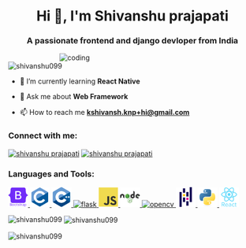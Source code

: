 <h1 align="center">Hi 👋, I'm Shivanshu prajapati</h1>
<h3 align="center">A passionate frontend and django devloper from India</h3>
<img align="right" src="https://media1.giphy.com/media/v1.Y2lkPTc5MGI3NjExOWY2amJkcmp2enQ4eWRrNm5uYnM2MDk0dTd5Y2thN3Yzc2x0eXlmcyZlcD12MV9pbnRlcm5hbF9naWZfYnlfaWQmY3Q9Zw/Ws6T5PN7wHv3cY8xy8/giphy.gif" alt="coding" width="400">

<p align="left"> <img src="https://komarev.com/ghpvc/?username=shivanshu099&label=Profile%20views&color=0e75b6&style=flat" alt="shivanshu099" /> </p>

- 🌱 I’m currently learning **React Native**

- 💬 Ask me about **Web Framework**

- 📫 How to reach me **kshivansh.knp+hi@gmail.com**

<h3 align="left">Connect with me:</h3>
<p align="left">
<a href="https://linkedin.com/in/shivanshu prajapati" target="blank"><img align="center" src="https://raw.githubusercontent.com/rahuldkjain/github-profile-readme-generator/master/src/images/icons/Social/linked-in-alt.svg" alt="shivanshu prajapati" height="30" width="40" /></a>
<a href="https://www.hackerrank.com/shivanshu prajapati" target="blank"><img align="center" src="https://raw.githubusercontent.com/rahuldkjain/github-profile-readme-generator/master/src/images/icons/Social/hackerrank.svg" alt="shivanshu prajapati" height="30" width="40" /></a>
</p>

<h3 align="left">Languages and Tools:</h3>
<p align="left"> <a href="https://getbootstrap.com" target="_blank" rel="noreferrer"> <img src="https://raw.githubusercontent.com/devicons/devicon/master/icons/bootstrap/bootstrap-plain-wordmark.svg" alt="bootstrap" width="40" height="40"/> </a> <a href="https://www.cprogramming.com/" target="_blank" rel="noreferrer"> <img src="https://raw.githubusercontent.com/devicons/devicon/master/icons/c/c-original.svg" alt="c" width="40" height="40"/> </a> <a href="https://www.w3schools.com/cpp/" target="_blank" rel="noreferrer"> <img src="https://raw.githubusercontent.com/devicons/devicon/master/icons/cplusplus/cplusplus-original.svg" alt="cplusplus" width="40" height="40"/> </a> <a href="https://flask.palletsprojects.com/" target="_blank" rel="noreferrer"> <img src="https://www.vectorlogo.zone/logos/pocoo_flask/pocoo_flask-icon.svg" alt="flask" width="40" height="40"/> </a> <a href="https://developer.mozilla.org/en-US/docs/Web/JavaScript" target="_blank" rel="noreferrer"> <img src="https://raw.githubusercontent.com/devicons/devicon/master/icons/javascript/javascript-original.svg" alt="javascript" width="40" height="40"/> </a> <a href="https://nodejs.org" target="_blank" rel="noreferrer"> <img src="https://raw.githubusercontent.com/devicons/devicon/master/icons/nodejs/nodejs-original-wordmark.svg" alt="nodejs" width="40" height="40"/> </a> <a href="https://opencv.org/" target="_blank" rel="noreferrer"> <img src="https://www.vectorlogo.zone/logos/opencv/opencv-icon.svg" alt="opencv" width="40" height="40"/> </a> <a href="https://pandas.pydata.org/" target="_blank" rel="noreferrer"> <img src="https://raw.githubusercontent.com/devicons/devicon/2ae2a900d2f041da66e950e4d48052658d850630/icons/pandas/pandas-original.svg" alt="pandas" width="40" height="40"/> </a> <a href="https://www.python.org" target="_blank" rel="noreferrer"> <img src="https://raw.githubusercontent.com/devicons/devicon/master/icons/python/python-original.svg" alt="python" width="40" height="40"/> </a> <a href="https://reactjs.org/" target="_blank" rel="noreferrer"> <img src="https://raw.githubusercontent.com/devicons/devicon/master/icons/react/react-original-wordmark.svg" alt="react" width="40" height="40"/> </a> </p>

<p><img align="left" src="https://github-readme-stats.vercel.app/api/top-langs?username=shivanshu099&show_icons=true&locale=en&layout=compact" alt="shivanshu099" /></p>

<p>&nbsp;<img align="center" src="https://github-readme-stats.vercel.app/api?username=shivanshu099&show_icons=true&locale=en" alt="shivanshu099" /></p>

<p><img align="center" src="https://github-readme-streak-stats.herokuapp.com/?user=shivanshu099&" alt="shivanshu099" /></p>
